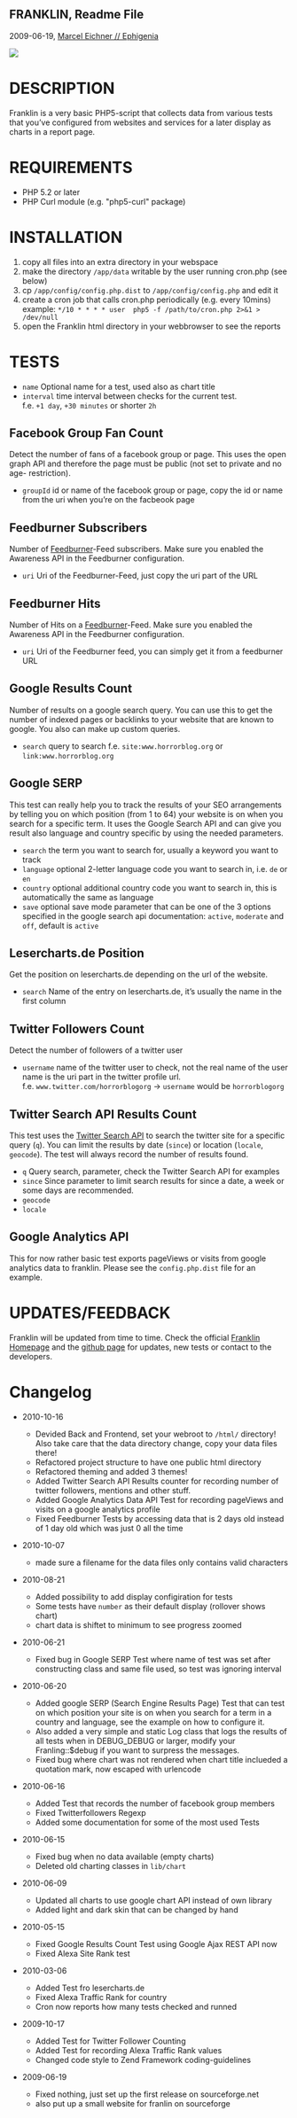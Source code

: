 FRANKLIN, Readme File
---------------------------------------------------------------------------
2009-06-19, [Marcel Eichner // Ephigenia](love@ephigenia.de)

<img src="http://marceleichner.de/static/img/public/ca1920e3/620xauto/resize/franklin_creenshot_safari_iphone.jpg" />

# DESCRIPTION

Franklin is a very basic PHP5-script that collects data from various tests that
you’ve configured from websites and services for a later display as charts in a
report page.

# REQUIREMENTS

* PHP 5.2 or later
* PHP Curl module (e.g. "php5-curl" package) 

# INSTALLATION

1. copy all files into an extra directory in your webspace
2. make the directory `/app/data` writable by the user running cron.php
(see below)
3. cp `/app/config/config.php.dist` to `/app/config/config.php` and edit it
4. create a cron job that calls cron.php periodically (e.g. every 10mins)  
   example: `*/10 * * * * user  php5 -f /path/to/cron.php 2>&1 > /dev/null`
5. open the Franklin html directory in your webbrowser to see the reports

# TESTS

* `name` Optional name for a test, used also as chart title
* `interval` time interval between checks for the current test.  
  f.e. `+1 day`, `+30 minutes` or shorter `2h`

## Facebook Group Fan Count

Detect the number of fans of a facebook group or page. This uses the open graph
API and therefore the page must be public (not set to private and no age-
restriction).

* `groupId` id or name of the facebook group or page, copy the id or name from
the uri when you’re on the facbeook page

## Feedburner Subscribers

Number of [Feedburner](http://www.feedburner.com)-Feed subscribers.
Make sure you enabled the Awareness API in the Feedburner configuration.

* `uri` Uri of the Feedburner-Feed, just copy the uri part of the URL

## Feedburner Hits

Number of Hits on a [Feedburner](http://www.feedburner.com)-Feed.
Make sure you enabled the Awareness API in the Feedburner configuration.

* `uri` Uri of the Feedburner feed, you can simply get it from a feedburner
  URL

## Google Results Count

Number of results on a google search query. You can use this to get the number
of indexed pages or backlinks to your website that are known to google. You 
also can make up custom queries.

* `search` query to search
  f.e. `site:www.horrorblog.org` or `link:www.horrorblog.org`

## Google SERP

This test can really help you to track the results of your SEO arrangements by
telling you on which position (from 1 to 64) your website is on when you search
for a specific term.
It uses the Google Search API and can give you result also language and country
specific by using the needed parameters.

* `search` the term you want to search for, usually a keyword you want to track
* `language` optional 2-letter language code you want to search in, i.e. `de`
  or `en`
* `country` optional additional country code you want to search in, this is
 automatically the same as language
* `save` optional save mode parameter that can be one of the 3 options
  specified in the google search api documentation: `active`, `moderate` and
  `off`, default is `active`

## Lesercharts.de Position

Get the position on lesercharts.de depending on the url of the website.

* `search` Name of the entry on lesercharts.de, it’s usually the name in the 
  first column

## Twitter Followers Count

Detect the number of followers of a twitter user

* `username` name of the twitter user to check, not the real name of the user
  name is the uri part in the twitter profile url.  
  f.e. `www.twitter.com/horrorblogorg` -> `username` would be `horrorblogorg`

## Twitter Search API Results Count

This test uses the [Twitter Search API](http://apiwiki.twitter.com/Twitter-Search-API-Method%3A-search) to search
the twitter site for a specific query (`q`). You can limit the results by date
(`since`) or location (`locale`, `geocode`). The test will always record the
number of results found.

* `q` Query search, parameter, check the Twitter Search API for examples
* `since` Since parameter to limit search results for since a date, a week
  or some days are recommended.  
* `geocode`
* `locale`

## Google Analytics API

This for now rather basic test exports pageViews or visits from google
analytics data to franklin. Please see the `config.php.dist` file for an
example.

# UPDATES/FEEDBACK

Franklin will be updated from time to time. Check the official [Franklin
Homepage](http://code.marceleichner.de/project/franklin) and the [github
page](http://github.com/Ephigenia/franklin) for updates, new tests or contact
to the developers.

# Changelog

* 2010-10-16
	* Devided Back and Frontend, set your webroot to `/html/` directory! Also
	take care that the data directory change, copy your data files there!
	* Refactored project structure to have one public html directory
	* Refactored theming and added 3 themes!
	* Added Twitter Search API Results counter for recording number of
	twitter followers, mentions and other stuff.
	* Added Google Analytics Data API Test for recording pageViews and
	visits on a google analytics profile
	* Fixed Feedburner Tests by accessing data that is 2 days old instead of
	1 day old which was just 0 all the time

* 2010-10-07
	* made sure a filename for the data files only contains valid characters

* 2010-08-21
	* Added possibility to add display configiration for tests
	* Some tests have `number` as their default display (rollover shows 
	chart)
	* chart data is shiftet to minimum to see progress zoomed

* 2010-06-21
	* Fixed bug in Google SERP Test where name of test was set after
	  constructing class and same file used, so test was ignoring interval

* 2010-06-20
	* Added google SERP (Search Engine Results Page) Test that can test on
	  which position your site is on when you search for a term in a country
	  and language, see the example on how to configure it.
	* Also added a very simple and static Log class that logs the results of 
	  all tests when in DEBUG_DEBUG or larger, modify your Franling::$debug
	  if you want to surpress the messages.
	* Fixed bug where chart was not rendered when chart title inclueded a
	  quotation mark, now escaped with urlencode

* 2010-06-16
	* Added Test that records the number of facebook group members
	* Fixed Twitterfollowers Regexp
	* Added some documentation for some of the most used Tests
	
* 2010-06-15
	* Fixed bug when no data available (empty charts)
	* Deleted old charting classes in `lib/chart`

* 2010-06-09
	* Updated all charts to use google chart API instead of own library
	* Added light and dark skin that can be changed by hand
	
* 2010-05-15
	* Fixed Google Results Count Test using Google Ajax REST API now
	* Fixed Alexa Site Rank test

* 2010-03-06
	* Added Test fro lesercharts.de
	* Fixed Alexa Traffic Rank for country
	* Cron now reports how many tests checked and runned

* 2009-10-17
	* Added Test for Twitter Follower Counting
	+ Added Test for recording Alexa Traffic Rank values
	* Changed code style to Zend Framework coding-guidelines

* 2009-06-19
	* Fixed nothing, just set up the first release on sourceforge.net
	* also put up a small website for franlin on sourceforge
